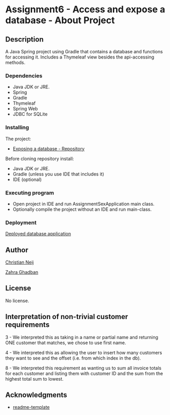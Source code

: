 # Assignment6 - Access and expose a database - About Project
## Description
A Java Spring project using Gradle that contains a database and functions for accessing it. Includes a Thymeleaf view besides the api-accessing methods.
### Dependencies
- Java JDK or JRE.
- Spring
- Gradle
- Thymeleaf
- Spring Web
- JDBC for SQLite
### Installing
The project:
- [Exposing a database - Repository](https://github.com/zizighadban/AssignmentSix)

Before cloning repository install:
- Java JDK or JRE.
- Gradle (unless you use IDE that includes it)
- IDE (optional)
### Executing program
- Open project in IDE and run AssignmentSexApplication main class.
- Optionally compile the project without an IDE and run main-class.

### Deployment
[Deployed database application](https://chrizi-assignmentsix.herokuapp.com/)
## Author
[Christian Neij](https://github.com/Loathed94)

[Zahra Ghadban](https://github.com/zizighadban)
## License
No license.
## Interpretation of non-trivial customer requirements
3 - We interpreted this as taking in a name or partial name and returning ONE customer that matches, we chose to use first name.

4 - We interpreted this as allowing the user to insert how many customers they want to see and the offset (i.e. from which index in the db).

8 - We interpreted this requirement as wanting us to sum all invoice totals for each customer and listing them with customer ID and the sum from the highest total sum to lowest.
## Acknowledgments
- [readme-template](https://gist.github.com/DomPizzie/7a5ff55ffa9081f2de27c315f5018afc)
